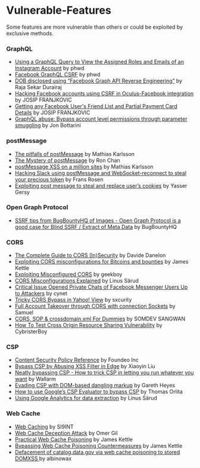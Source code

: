 # Vulnerable-Features

Some features are more vulnerable than others or could be exploited by exclusive methods.

### GraphQL

- [Using a GraphQL Query to View the Assigned Roles and Emails of an Instagram Account](https://philippeharewood.com/view-the-assigned-roles-and-emails-of-an-instagram-account/) by phwd
- [Facebook GraphQL CSRF](https://philippeharewood.com/facebook-graphql-csrf/) by phwd
- [DOB disclosed using “Facebook Graph API Reverse Engineering”](https://medium.com/@rajsek/my-3rd-facebook-bounty-hat-trick-chennai-tcs-er-name-listed-in-facebook-hall-of-fame-47f57f2a4f71#.9gbtbv42q) by Raja Sekar Durairaj
- [Hacking Facebook accounts using CSRF in Oculus-Facebook integration](https://www.josipfranjkovic.com/blog/hacking-facebook-oculus-integration-csrf) by JOSIP FRANJKOVIC
- [Getting any Facebook User's Friend List and Partial Payment Card Details](https://www.josipfranjkovic.com/blog/facebook-friendlist-paymentcard-leak) by JOSIP FRANJKOVIC
- [GraphQL abuse: Bypass account level permissions through parameter smuggling](https://labs.detectify.com/2018/03/14/graphql-abuse/) by Jon Bottarini

### postMessage

- [The pitfalls of postMessage](https://labs.detectify.com/2016/12/08/the-pitfalls-of-postmessage/) by Mathias Karlsson
- [The Mystery of postMessage](https://ngailong.wordpress.com/2018/02/13/the-mystery-of-postmessage/) by Ron Chan
- [postMessage XSS on a million sites](https://labs.detectify.com/2016/12/15/postmessage-xss-on-a-million-sites/) by Mathias Karlsson
- [Hacking Slack using postMessage and WebSocket-reconnect to steal your precious token](https://labs.detectify.com/2017/02/28/hacking-slack-using-postmessage-and-websocket-reconnect-to-steal-your-precious-token/) by Frans Rosen
- [Exploiting post message to steal and replace user’s cookies](https://medium.com/bugbountywriteup/exploiting-post-message-to-steal-users-cookies-7df43a00289a) by Yasser Gersy

### Open Graph Protocol

- [SSRF tips from BugBountyHQ of Images - Open Graph Protocol is a good case for Blind SSRF / Extract of Meta Data](https://twitter.com/BugBountyHQ/status/868242771617792000) by BugBountyHQ

### CORS

- [The Complete Guide to CORS (In)Security](https://www.bedefended.com/papers/cors-security-guide) by  Davide Danelon
- [Exploiting CORS misconfigurations for Bitcoins and bounties](https://portswigger.net/blog/exploiting-cors-misconfigurations-for-bitcoins-and-bounties) by James Kettle
- [Exploiting Misconfigured CORS](http://www.geekboy.ninja/blog/exploiting-misconfigured-cors-cross-origin-resource-sharing/) by geekboy
- [CORS Misconfigurations Explained](https://blog.detectify.com/2018/04/26/cors-misconfigurations-explained/) by Linus Särud
- [Critical Issue Opened Private Chats of Facebook Messenger Users Up to Attackers](https://www.cynet.com/blog-facebook-originull/) by cynet
- [Tricky CORS Bypass in Yahoo! View](http://web.archive.org/web/20171202055144/https://www.sxcurity.pro/2017/11/27/tricky-CORS/) by sxcurity
- [Full Account Takeover through CORS with connection Sockets](https://medium.com/@saamux/full-account-takeover-through-cors-with-connection-sockets-179133384815) by Samuel
- [CORS, SOP & crossdomain.xml For Dummies](https://somdev.me/sop-and-cors/) by SOMDEV SANGWAN
- [How To Test Cross Origin Resource Sharing Vulnerability](http://cybristerboy.blogspot.com/2018/06/hope-to-test-cross-origin-resource.html) by CybristerBoy

### CSP

- [Content Security Policy Reference](https://content-security-policy.com/) by Foundeo Inc
- [Bypass CSP by Abusing XSS Filter in Edge](https://medium.com/bugbountywriteup/bypass-csp-by-abusing-xss-filter-in-edge-43e9106a9754) by Xiaoyin Liu
- [Neatly bypassing CSP - How to trick CSP in letting you run whatever you want](https://lab.wallarm.com/how-to-trick-csp-in-letting-you-run-whatever-you-want-73cb5ff428aa) by Wallarm
- [Evading CSP with DOM-based dangling markup](https://portswigger.net/blog/evading-csp-with-dom-based-dangling-markup) by Gareth Heyes
- [How to use Google’s CSP Evaluator to bypass CSP](https://blog.thomasorlita.cz/vulns/google-csp-evaluator/) by Thomas Orlita
- [Using Google Analytics for data extraction](https://labs.detectify.com/2018/01/19/google-analytics-data-extraction/) by Linus Särud

### Web Cache

- [Web Caching](https://si9int.sh/article/6) by SI9INT
- [Web Cache Deception Attack](https://omergil.blogspot.com/2017/02/web-cache-deception-attack.html) by Omer Gil
- [Practical Web Cache Poisoning](https://portswigger.net/blog/practical-web-cache-poisoning) by James Kettle
- [Bypassing Web Cache Poisoning Countermeasures](https://portswigger.net/blog/bypassing-web-cache-poisoning-countermeasures) by James Kettle
- [Defacement of catalog.data.gov via web cache poisoning to stored DOMXSS ](https://www.bugbountynotes.com/explore/viewbug?id=5870) by albinowax
